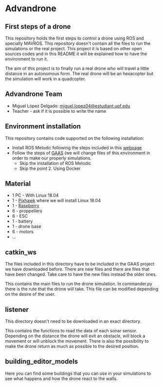 # Advandrone
## First steps of a drone

This repository holds the first steps to control a drone using ROS and specially MAVROS. This repository doesn't contain all the files to run the simulations or the real project. This project it is based on other open sources codes and in this README it will be explained how to have the environment to run it. 

The aim of this project is to finally run a real drone who will travel a little distance in an autonomous form. The real drone will be an hexacopter but the simulation will work in a quadcopter. 

## Advandrone Team

* Miguel López Delgado: miguel.lopez04@estudiant.upf.edu 
* Teacher - ask if it is possible to write the name

## Environment installation

This repository contains code supported on the following installation:

* Install ROS Melodic following the steps included in this [webpage](http://wiki.ros.org/melodic)
* Follow the steps of [GAAS](https://gaas.gitbook.io/guide/software-realization-build-your-own-autonomous-drone/build-your-own-autonomous-drone-e01-offboard-control-and-gazebo-simulation) (we will change files of this environment in order to make our properly simulations. 
  * Skip the installation of ROS Melodic 
  * Skip the point 2. Using Docker

## Material

* 1 PC - With Linux 18.04 
* 1 - [Pixhawk](https://pixhawk.org/) where we will install Linux 18.04
* 1 - [Raspberry](https://www.raspberrypi.org/)
* 6 - proppellers
* 6 - ESC
* 1 - battery
* 1 - drone base
* 6 - motors
* ... 

## catkin_ws

The files included in this directory have to be included in the GAAS project we have downloaded before. There are new files and there are files that have been changed. Take care to have the new files instead the older ones. 

This contains the main files to run the drone simulation. In commander.py there is the rute that the drone will take. This file can be modified depending on the desire of the user. 

## listener

This directory doesn't need to be downloaded in an exact directory.

This contains the functions to read the data of each sonar sensor. Depending on the distance the drone will evit an obstacle, will block a movement or will unblock the movement. There is also the possibility to make the drone return as much as possible to the desired position.  

## building_editor_models

Here you can find some buildings that you can use in your simulations to see what happens and how the drone react to the walls. 



   

